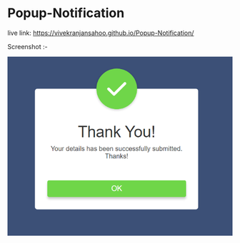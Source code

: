 # Popup-Notification

live link: https://vivekranjansahoo.github.io/Popup-Notification/

Screenshot :-

![vivek](images/1.PNG)


